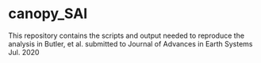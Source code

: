 # canopy_SAI

This repository contains the scripts and output needed to reproduce the analysis in Butler, et al. submitted to Journal of Advances in Earth Systems Jul. 2020
